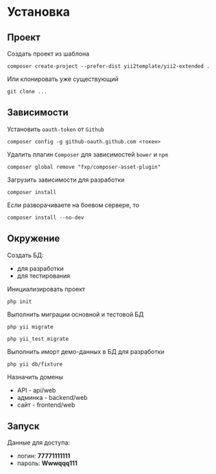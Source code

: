 Установка
==============

## Проект

Создать проект из шаблона

```
composer create-project --prefer-dist yii2template/yii2-extended .
```

Или клонировать уже существующий

```
git clone ...
```

## Зависимости

Установить ``oauth-token`` от ``Github``

```
composer config -g github-oauth.github.com <токен>
```

Удалить плагин ``Composer`` для зависимостей ``bower`` и ``npm``

```
composer global remove "fxp/composer-asset-plugin"
```

Загрузить зависимости для разработки

```
composer install
```

Если разворачиваете на боевом сервере, то

```
composer install --no-dev
```

## Окружение

Создать БД:

* для разработки
* для тестирования

Инициализировать проект

```
php init
```

Выполнить миграции основной и тестовой БД

```
php yii migrate
```

```
php yii_test migrate
```

Выполнить иморт демо-данных в БД для разработки

```
php yii db/fixture
```

Назначить домены

* API - api/web
* админка - backend/web
* сайт - frontend/web

## Запуск

Данные для доступа:

* логин: **77771111111**
* пароль: **Wwwqqq111**
